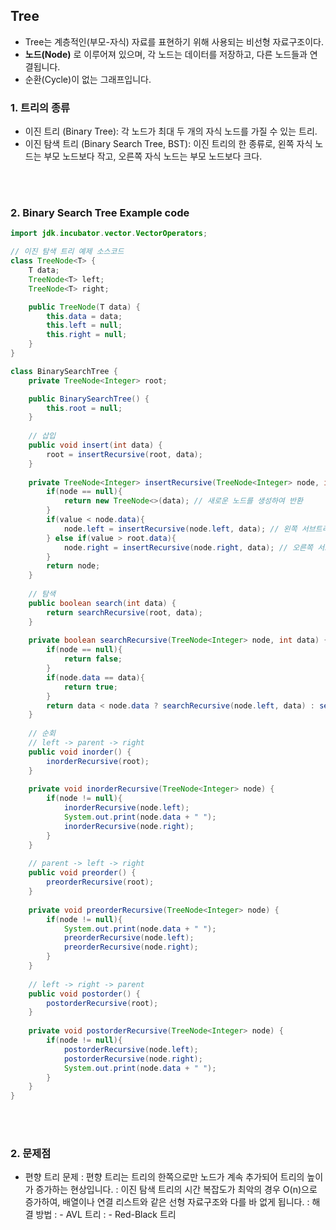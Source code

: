 ## Tree

- Tree는 계층적인(부모-자식) 자료를 표현하기 위해 사용되는 비선형 자료구조이다.
- **노드(Node)** 로 이루어져 있으며, 각 노드는 데이터를 저장하고, 다른 노드들과 연결됩니다.
- 순환(Cycle)이 없는 그래프입니다.


### 1. 트리의 종류
- 이진 트리 (Binary Tree): 각 노드가 최대 두 개의 자식 노드를 가질 수 있는 트리.
- 이진 탐색 트리 (Binary Search Tree, BST): 이진 트리의 한 종류로, 왼쪽 자식 노드는 부모 노드보다 작고, 오른쪽 자식 노드는 부모 노드보다 크다.

</br></br>

### 2. Binary Search Tree Example code

```java
import jdk.incubator.vector.VectorOperators;

// 이진 탐색 트리 예제 소스코드
class TreeNode<T> {
    T data;
    TreeNode<T> left;
    TreeNode<T> right;

    public TreeNode(T data) {
        this.data = data;
        this.left = null;
        this.right = null;
    }
}

class BinarySearchTree {
    private TreeNode<Integer> root;

    public BinarySearchTree() {
        this.root = null;
    }
    
    // 삽입
    public void insert(int data) {
        root = insertRecursive(root, data);
    }
    
    private TreeNode<Integer> insertRecursive(TreeNode<Integer> node, int data) {
        if(node == null){
            return new TreeNode<>(data); // 새로운 노드를 생성하여 반환
        }
        if(value < node.data){
            node.left = insertRecursive(node.left, data); // 왼쪽 서브트리에 삽입
        } else if(value > root.data){
            node.right = insertRecursive(node.right, data); // 오른쪽 서브트리에 삽입
        }
        return node;
    }
    
    // 탐색
    public boolean search(int data) {
        return searchRecursive(root, data);
    }
    
    private boolean searchRecursive(TreeNode<Integer> node, int data) {
        if(node == null){
            return false;
        }
        if(node.data == data){
            return true;
        }
        return data < node.data ? searchRecursive(node.left, data) : searchRecursive(node.right, data);
    }
    
    // 순회
    // left -> parent -> right
    public void inorder() {
        inorderRecursive(root);
    }
    
    private void inorderRecursive(TreeNode<Integer> node) {
        if(node != null){
            inorderRecursive(node.left);
            System.out.print(node.data + " ");
            inorderRecursive(node.right);
        }
    }
    
    // parent -> left -> right
    public void preorder() {
        preorderRecursive(root);
    }
    
    private void preorderRecursive(TreeNode<Integer> node) {
        if(node != null){
            System.out.print(node.data + " ");
            preorderRecursive(node.left);
            preorderRecursive(node.right);
        }
    }
    
    // left -> right -> parent
    public void postorder() {
        postorderRecursive(root);
    }
    
    private void postorderRecursive(TreeNode<Integer> node) {
        if(node != null){
            postorderRecursive(node.left);
            postorderRecursive(node.right);
            System.out.print(node.data + " ");
        }
    } 
}

```
</br></br>

### 2. 문제점

- 편향 트리 문제
: 편향 트리는 트리의 한쪽으로만 노드가 계속 추가되어 트리의 높이가 증가하는 현상입니다.
: 이진 탐색 트리의 시간 복잡도가 최악의 경우 O(n)으로 증가하여, 배열이나 연결 리스트와 같은 선형 자료구조와 다를 바 없게 됩니다.
: 해결 방법 
: - AVL 트리
: - Red-Black 트리


